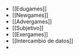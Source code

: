 - [[Edugames]]
- [[Newgames]]
- [[Advergames]]
- [[Subjetivo]]
- [[Exergames]]
- [[Intercambio de datos]]
- 